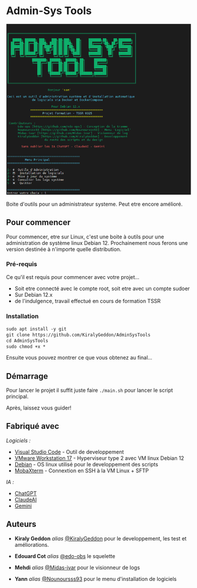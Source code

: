 # Admin-Sys Tools

![Introduction et menu principal](images/intro.png)

Boite d'outils pour un administrateur systeme. Peut etre encore amélioré.


## Pour commencer

Pour commencer, etre sur Linux, c'est une boite à outils pour une administration de système linux Debian 12. 
Prochainement nous ferons une version destinée à n'importe quelle distribution.

### Pré-requis

Ce qu'il est requis pour commencer avec votre projet...

- Soit etre connecté avec le compte root, soit etre avec un compte sudoer
- Sur Debian 12.x
- de l'indulgence, travail effectué en cours de formation TSSR

### Installation

```
sudo apt install -y git
git clone https://github.com/KiralyGeddon/AdminSysTools
cd AdminSysTools
sudo chmod +x *
```

Ensuite vous pouvez montrer ce que vous obtenez au final...

## Démarrage

Pour lancer le projet il suffit juste faire ``./main.sh`` pour lancer le script principal. 

Après, laissez vous guider!

## Fabriqué avec

_Logiciels :_
* [Visual Studio Code](http://https://code.visualstudio.com/) - Outil de developpement
* [VMware Workstation 17](https://www.vmware.com/products/desktop-hypervisor/workstation-and-fusion) - Hyperviseur type 2 avec VM linux Debian 12
* [Debian](https://www.debian.org/index.fr.html) - OS linux utilisé pour le developpement des scripts
* [MobaXterm](https://mobaxterm.mobatek.net/) - Connextion en SSH à la VM Linux + SFTP

_IA :_
* [ChatGPT](https://chatgpt.com/)
* [ClaudeAI](https://claude.ai)
* [Gemini](https://gemini.google.com/app?hl=fr)


## Auteurs

* **Kiraly Geddon** _alias_ [@KiralyGeddon](https://github.com/KiralyGeddon) pour le developpement, les test et améliorations.

* **Edouard Cot** _alias_ [@edo-obs](https://github.com/edo-obs) le squelette

* **Mehdi** _alias_ [@Midas-ivar](https://github.com/Midas-ivar) pour le visionneur de logs

* **Yann** _alias_ [@Nounoursss93](https://github.com/Nounoursss93) pour le menu d'installation de logiciels
